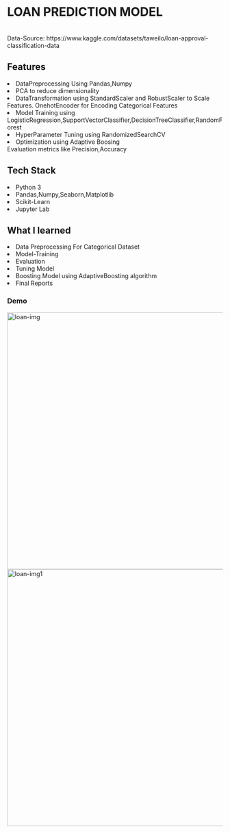 # LOAN PREDICTION MODEL
<br>
Data-Source: https://www.kaggle.com/datasets/taweilo/loan-approval-classification-data

## Features
<li>DataPreprocessing Using Pandas,Numpy</li>
<li>PCA to reduce dimensionality</li>
<li>DataTransformation using StandardScaler and RobustScaler to Scale Features. OnehotEncoder for Encoding Categorical Features</li>
<li>Model Training using LogisticRegression,SupportVectorClassifier,DecisionTreeClassifier,RandomForest</li>
<li>HyperParameter Tuning using RandomizedSearchCV</li>
<li>Optimization using Adaptive Boosing</li>
Evaluation metrics like Precision,Accuracy</li>

## Tech Stack
<li>Python 3</li>
<li>Pandas,Numpy,Seaborn,Matplotlib</li>
<li>Scikit-Learn</li>
<li>Jupyter Lab</li>

## What I learned
<li>Data Preprocessing For Categorical Dataset</li>
<li>Model-Training</li>
<li>Evaluation</li>
<li>Tuning Model</li>
<li>Boosting Model using AdaptiveBoosting algorithm</li>
<li>Final Reports</li>

### Demo
<img width="600" height="600" alt="loan-img" src="https://github.com/user-attachments/assets/2a08fa94-82f5-468f-bff6-ebafb4ba81ac" />


<img width="600" height="600" alt="loan-img1" src="https://github.com/user-attachments/assets/fa3ecc06-9389-40cd-87df-6fd068c8a295" />
